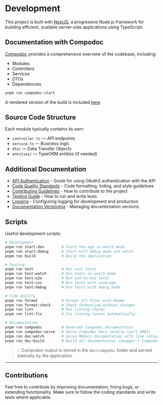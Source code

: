 # Development

This project is built with [NestJS](https://nestjs.com/), a progressive Node.js
framework for building efficient, scalable server-side applications using
TypeScript.

## Documentation with Compodoc

[Compodoc](https://compodoc.app) provides a comprehensive overview of the
codebase, including:

- Modules
- Controllers
- Services
- DTOs
- Dependencies

```bash
pnpm run compodoc:start
```

A rendered version of the build is included [here](../compodoc/index.html).

## Source Code Structure

Each module typically contains its own:

- `controller.ts` — API endpoints
- `service.ts` — Business logic
- `dto/` — Data Transfer Objects
- `entities/` — TypeORM entities (if needed)

## Additional Documentation

- [API Authentication](../api/authentication.md) - Guide for using OAuth2
  authentication with the API
- [Code Quality Standards](code-quality.md) - Code formatting, linting, and style guidelines
- [Contributing Guidelines](contributing.md) - How to contribute to the project
- [Testing Guide](testing.md) - How to run and write tests
- [Logging](./logging-configuration.md) - Configuring logging for development
  and production
- [Documentation Versioning](documentation-versioning.md) - Managing documentation versions

## Scripts

Useful development scripts:

```bash
# Development
pnpm run start:dev        # Start the app in watch mode
pnpm run start:debug      # Start with debug mode and watch
pnpm run build            # Build the application

# Testing
pnpm run test             # Run unit tests
pnpm run test:watch       # Run tests in watch mode
pnpm run test:e2e         # Run end-to-end tests
pnpm run test:cov         # Run tests with coverage
pnpm run test:debug       # Run tests with debug mode

# Code Quality
pnpm run format           # Format all files with Biome
pnpm run format:check     # Check formatting without changes
pnpm run lint             # Run linting checks
pnpm run lint:fix         # Fix linting issues automatically

# Documentation
pnpm run compodoc         # Generate Compodoc documentation
pnpm run compodoc:serve   # Serve Compodoc docs locally (port 3001)
pnpm run doc:watch        # Serve MkDocs documentation with live reload
pnpm run doc:build        # Build all documentation (Swagger + Compodoc + MkDocs)
```

> 💡 Compodoc output is stored in the `doc/compodoc` folder and served
> statically by the application.

---

## Contributions

Feel free to contribute by improving documentation, fixing bugs, or extending
functionality. Make sure to follow the coding standards and write tests where
applicable.
